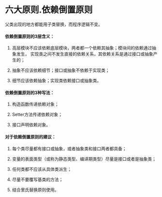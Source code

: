 # 六大原则.依赖倒置原则

父类出现的地方都能用子类替换，而程序逻辑不变。

#### 依赖倒置原则的3层含义：

1. 高层模块不应该依赖底层模块，两者都一个依赖其抽象；模块间的依赖通过抽象发生，
实现类之间不发生直接的依赖关系，其依赖关系是通过接口或抽象产生的；

2. 抽象不应该依赖细节；接口或抽象不依赖于实现类；

3. 细节应该依赖抽象；实现类依赖接口或抽象类。

#### 依赖倒置原则的3种写法：

1. 构造函数传递依赖对象；

2. Setter方法传递依赖对象；

3. 接口声明依赖对象。

#### 对于依赖倒置原则的建议：

1. 每个类尽量都有接口或抽象，或者抽象类和接口两者都具备；

2. 变量的表面类型（或称为静态类型、编译期类型）尽量是接口或者是抽象类；

3. 任何类都不应该从具体类派生；

4. 尽量不要覆写基类的方法；

5. 结合里氏替换原则使用。